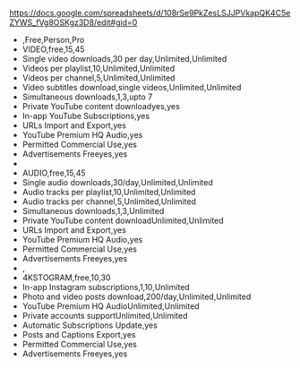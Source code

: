 https://docs.google.com/spreadsheets/d/108rSe9PkZesLSJJPVkapQK4C5eZYWS_fVg8OSKgz3D8/edit#gid=0

-   ,Free,Person,Pro
-   VIDEO,free,$15,$45
-   Single video downloads,30 per day,Unlimited,Unlimited
-   Videos per playlist,10,Unlimited,Unlimited
-   Videos per channel,5,Unlimited,Unlimited
-   Video subtitles download,single videos,Unlimited,Unlimited
-   Simultaneous downloads,1,3,upto 7
-   Private YouTube content downloadyes,yes
-   In-app YouTube Subscriptions,yes
-   URLs Import and Export,yes
-   YouTube Premium HQ Audio,yes
-   Permitted Commercial Use,yes
-   Advertisements Freeyes,yes
-
-   AUDIO,free,$15,$45
-   Single audio downloads,30/day,Unlimited,Unlimited
-   Audio tracks per playlist,10,Unlimited,Unlimited
-   Audio tracks per channel,5,Unlimited,Unlimited
-   Simultaneous downloads,1,3,Unlimited
-   Private YouTube content downloadUnlimited,Unlimited
-   URLs Import and Export,yes
-   YouTube Premium HQ Audio,yes
-   Permitted Commercial Use,yes
-   Advertisements Freeyes,yes
-   ,
-   4KSTOGRAM,free,$10,$30
-   In-app Instagram subscriptions,1,10,Unlimited
-   Photo and video posts download,200/day,Unlimited,Unlimited
-   YouTube Premium HQ AudioUnlimited,Unlimited
-   Private accounts supportUnlimited,Unlimited
-   Automatic Subscriptions Update,yes
-   Posts and Captions Export,yes
-   Permitted Commercial Use,yes
-   Advertisements Freeyes,yes
